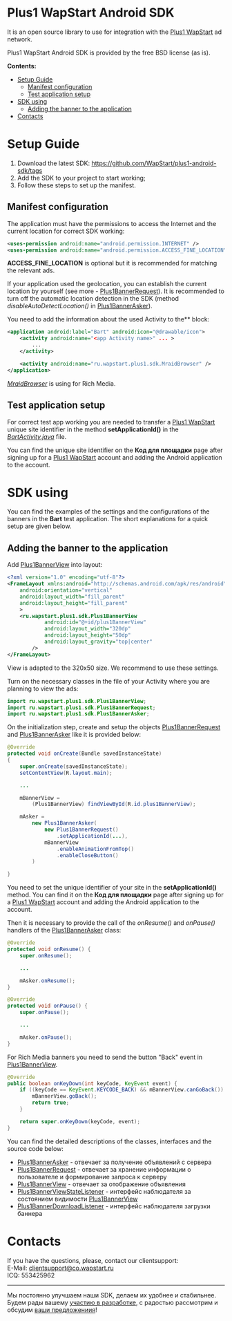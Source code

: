 Plus1 WapStart Android SDK
==========================
It is an open source library to use for integration with the [Plus1 WapStart](https://plus1.wapstart.ru) ad network.

Plus1 WapStart Android SDK is provided by the free BSD license (as is).

**Contents:**
* [Setup Guide](#Setup-Guide)
  * [Manifest configuration](#manifest-configuration)
  * [Test application setup](#test-application-setup)
* [SDK using](#sdk-using)
  * [Adding the banner to the application](#adding-the-banner-to-the-application)
* [Contacts](#contacts)


# Setup Guide

1. Download the latest SDK: https://github.com/WapStart/plus1-android-sdk/tags
2. Add the SDK to your project to start working;
3. Follow these steps to set up the manifest.

## Manifest configuration
The application must have the permissions to access the Internet and the current location for correct SDK working:

```xml
<uses-permission android:name="android.permission.INTERNET" />
<uses-permission android:name="android.permission.ACCESS_FINE_LOCATION" />
```

**ACCESS_FINE_LOCATION** is optional but it is recommended for matching the relevant ads.

If your application used the geolocation, you can establish the current location by yourself (see more - [Plus1BannerRequest](https://github.com/WapStart/plus1-android-sdk/blob/master/doc/Plus1BannerRequest.md)). It is recommended to turn off the automatic location detection in the SDK (method *disableAutoDetectLocation()* in [Plus1BannerAsker](https://github.com/WapStart/plus1-android-sdk/blob/master/doc/Plus1BannerAsker.md)).

You need to add the information about the used Activity to the*<application>* block:

```xml
<application android:label="Bart" android:icon="@drawable/icon">
	<activity android:name="<app Activity name>" ... >
		...
	</activity>

	<activity android:name="ru.wapstart.plus1.sdk.MraidBrowser" />
</application>
```

*[MraidBrowser](https://github.com/WapStart/plus1-android-sdk/blob/master/sdk/src/ru/wapstart/plus1/sdk/MraidBrowser.java)* is using for Rich Media.

## Test application setup
For correct test app working you are needed to transfer a [Plus1 WapStart](https://plus1.wapstart.ru) unique site identifier in the method **setApplicationId()** in the *[BartActivity.java](https://github.com/WapStart/plus1-android-sdk/blob/master/examples/Bart/src/ru/wapstart/plus1/bart/BartActivity.java#L51)* file.

You can find the unique site identifier on the **Код для площадки** page after signing up for a [Plus1 WapStart](https://plus1.wapstart.ru) account and adding the Android application to the account.


# SDK using

You can find the examples of the settings and the configurations of the banners in the **Bart** test application. The short explanations for a quick setup are given below.

## Adding the banner to the application
Add [Plus1BannerView](https://github.com/WapStart/plus1-android-sdk/blob/master/doc/Plus1BannerView.md) into layout:

```xml
<?xml version="1.0" encoding="utf-8"?>
<FrameLayout xmlns:android="http://schemas.android.com/apk/res/android"
    android:orientation="vertical"
    android:layout_width="fill_parent"
    android:layout_height="fill_parent"
    >
	<ru.wapstart.plus1.sdk.Plus1BannerView
			android:id="@+id/plus1BannerView"
			android:layout_width="320dp"
			android:layout_height="50dp"
			android:layout_gravity="top|center"
		/>
</FrameLayout>

```
View is adapted to the 320x50 size. We recommend to use these settings.

Turn on the necessary classes in the file of your Activity where you are planning to view the ads:

```java
import ru.wapstart.plus1.sdk.Plus1BannerView;
import ru.wapstart.plus1.sdk.Plus1BannerRequest;
import ru.wapstart.plus1.sdk.Plus1BannerAsker;
```

On the initialization step, create and setup the objects [Plus1BannerRequest](https://github.com/WapStart/plus1-android-sdk/blob/master/doc/Plus1BannerReques.md) and [Plus1BannerAsker](https://github.com/WapStart/plus1-android-sdk/blob/master/doc/Plus1BannerAsker.md) like it is provided below:

```java
@Override
protected void onCreate(Bundle savedInstanceState)
{
	super.onCreate(savedInstanceState);
	setContentView(R.layout.main);

	...

	mBannerView =
		(Plus1BannerView) findViewById(R.id.plus1BannerView);

	mAsker =
		new Plus1BannerAsker(
			new Plus1BannerRequest()
				.setApplicationId(...),
			mBannerView
				.enableAnimationFromTop()
				.enableCloseButton()
		)

}
```

You need to set the unique identifier of your site in the **setApplicationId()** method. You can find it on the **Код для площадки** page after signing up for a [Plus1 WapStart](https://plus1.wapstart.ru) account and adding the Android application to the account.

Then it is necessary to provide the call of the *onResume()* and *onPause()* handlers of the [Plus1BannerAsker](https://github.com/WapStart/plus1-android-sdk/blob/master/doc/Plus1BannerAsker.md) class:

```java
@Override
protected void onResume() {
	super.onResume();

	...

	mAsker.onResume();
}

@Override
protected void onPause() {
	super.onPause();

	...

	mAsker.onPause();
}
```

For Rich Media banners you need to send the button "Back" event in [Plus1BannerView](https://github.com/WapStart/plus1-android-sdk/blob/master/doc/Plus1BannerView.md).

```java
@Override
public boolean onKeyDown(int keyCode, KeyEvent event) {
	if ((keyCode == KeyEvent.KEYCODE_BACK) && mBannerView.canGoBack()) {
		mBannerView.goBack();
		return true;
	}

	return super.onKeyDown(keyCode, event);
}
```

You can find the detailed descriptions of the classes, interfaces and the source code below:
* [Plus1BannerAsker](https://github.com/WapStart/plus1-android-sdk/blob/master/doc/Plus1BannerAsker.md) - отвечает за получение объявлений с сервера
* [Plus1BannerRequest](https://github.com/WapStart/plus1-android-sdk/blob/master/doc/Plus1BannerRequest.md) - отвечает за хранение информации о пользователе и формирование запроса к серверу
* [Plus1BannerView](https://github.com/WapStart/plus1-android-sdk/blob/master/doc/Plus1BannerView.md) - отвечает за отображение объявления
* [Plus1BannerViewStateListener](https://github.com/WapStart/plus1-android-sdk/blob/master/doc/Plus1BannerViewStateListener.md) - интерфейс наблюдателя за состоянием видимости [Plus1BannerView](https://github.com/WapStart/plus1-android-sdk/blob/master/doc/Plus1BannerView.md)
* [Plus1BannerDownloadListener](https://github.com/WapStart/plus1-android-sdk/blob/master/doc/Plus1BannerDownloadListener.md) - интерфейс наблюдателя загрузки баннера


# Contacts

If you have the questions, please, contact our clientsupport:  
E-Mail: clientsupport@co.wapstart.ru  
ICQ: 553425962

---------------------------------------
Мы постоянно улучшаем наши SDK, делаем их удобнее и стабильнее. Будем рады вашему [участию в разработке](https://github.com/Wapstart/plus1-android-sdk/pulls), с радостью рассмотрим и обсудим [ваши предложениия](https://github.com/WapStart/plus1-android-sdk/issues)!